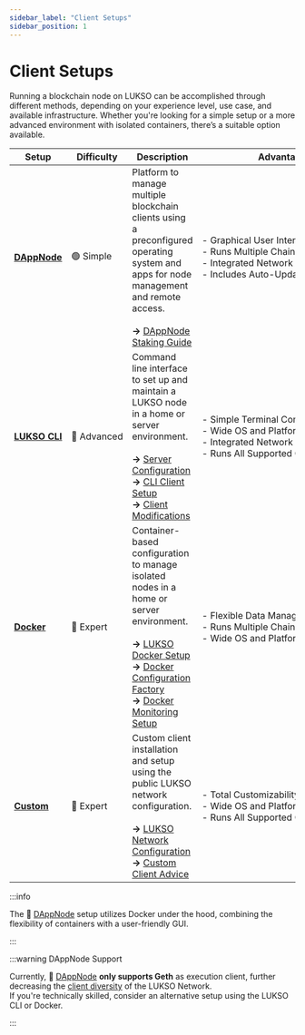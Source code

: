 ```yaml
---
sidebar_label: "Client Setups"
sidebar_position: 1
---
```


# Client Setups

Running a blockchain node on LUKSO can be accomplished through different methods, depending on your experience level, use case, and available infrastructure. Whether you're looking for a simple setup or a more advanced environment with isolated containers, there’s a suitable option available.

| Setup                                                                                                       | Difficulty                 | Description                                                                                                                                                                                                                                                                                                                                                                 | Advantages                                                                                                                                                     |
| ----------------------------------------------------------------------------------------------------------- | -------------------------- | --------------------------------------------------------------------------------------------------------------------------------------------------------------------------------------------------------------------------------------------------------------------------------------------------------------------------------------------------------------------------- | -------------------------------------------------------------------------------------------------------------------------------------------------------------- |
| <nobr> [**DAppNode**](https://dappnode.com) </nobr>                                                         | <nobr> 🟢 Simple </nobr>   | Platform to manage multiple blockchain clients using a preconfigured operating system and apps for node management and remote access. <br/><br/> **→** [DAppNode Staking Guide](https://docs.dappnode.io/docs/user/staking/lukso/solo/)                                                                                                                                     | - Graphical User Interface <br /> <nobr> - Runs Multiple Chains Simultaneously </nobr> <br /> - Integrated Network Configuration <br/> - Includes Auto-Updates |
| <nobr> [**LUKSO CLI**](https://github.com/lukso-network/tools-lukso-cli) </nobr>                            | <nobr> 🔵 Advanced </nobr> | Command line interface to set up and maintain a LUKSO node in a home or server environment. <br/><br/> **→** [Server Configuration](/docs/guides/client-setup/firewall-settings.md) <br /> **→** [CLI Client Setup](/docs/guides/client-setup/lukso-cli-installation.md) <br /> **→** [Client Modifications](/docs/guides/modifications/slasher-configuration.md)           | - Simple Terminal Commands <br /> - Wide OS and Platform Support <br /> - Integrated Network Configuration <br /> - Runs All Supported Clients                 |
| <nobr> [**Docker**](https://github.com/lukso-network/network-docker-containers) </nobr>                     | <nobr> 🔴 Expert </nobr>   | Container-based configuration to manage isolated nodes in a home or server environment. <br/><br/> **→** [LUKSO Docker Setup](https://github.com/lukso-network/network-docker-containers) <br /> **→** [Docker Configuration Factory](https://docker-factory.lukso.tech) <br /> **→** [Docker Monitoring Setup](https://github.com/lukso-network/network-docker-monitoring) | - Flexible Data Management <br /> - Runs Multiple Chains Simultaneously <br /> - Wide OS and Platform Support <br />                                           |
| <nobr> [**Custom**](https://docs.lukso.tech/networks/mainnet/running-a-node#-with-your-own-clients) </nobr> | <nobr> 🔴 Expert </nobr>   | Custom client installation and setup using the public LUKSO network configuration. <br/><br/> **→** [LUKSO Network Configuration](https://github.com/lukso-network/network-configs) <br /> **→** [Custom Client Advice](https://docs.lukso.tech/networks/mainnet/running-a-node#-with-your-own-clients)                                                                     | - Total Customizability <br /> - Wide OS and Platform Support <br /> - Runs All Supported Clients <br />                                                       |

:::info

The 🎨 [DAppNode](https://dappnode.com) setup utilizes Docker under the hood, combining the flexibility of containers with a user-friendly GUI.

:::

:::warning DAppNode Support

Currently, 🎨 [DAppNode](https://dappnode.com) **only supports Geth** as execution client, further decreasing the [client diversity](/docs/theory/blockchain-knowledge/client-diversity.md) of the LUKSO Network. <br/> If you're technically skilled, consider an alternative setup using the LUKSO CLI or Docker.

:::
